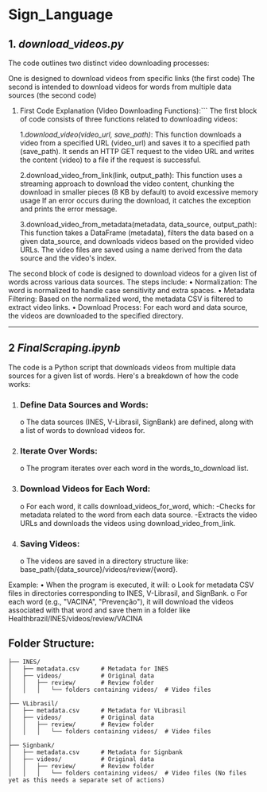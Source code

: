 # Sign_Language



## 1. _download_videos.py_

The code outlines two distinct video downloading processes: 

One is designed to download videos from specific links (the first code)
The second is intended to download videos for words from multiple data sources (the second code)

1. First Code Explanation (Video Downloading Functions):```
The first block of code consists of three functions related to downloading videos:

    1._download_video(video_url, save_path)_:
       This function downloads a video from a specified URL (video_url) and saves it to a specified path (save_path).
         It sends an HTTP GET request to the video URL and writes the content (video) to a file if the request is successful.
   
    2.download_video_from_link(link, output_path):
       This function uses a streaming approach to download the video content, chunking the download in smaller pieces (8 KB by default) to avoid excessive memory usage 
       If an error occurs during the download, it catches the exception and prints the error message.
   
    3.download_video_from_metadata(metadata, data_source, output_path):
       This function takes a DataFrame (metadata), filters the data based on a given data_source, and downloads videos based on the provided video URLs.
       The video files are saved using a name derived from the data source and the video's index.

The second block of code is designed to download videos for a given list of words across various data sources.
The steps include:
•	Normalization: The word is normalized to handle case sensitivity and extra spaces.
•	Metadata Filtering: Based on the normalized word, the metadata CSV is filtered to extract video links.
•	Download Process: For each word and data source, the videos are downloaded to the specified directory.

***************************************************************************************************************************************************************************************************************
## 2 _FinalScraping.ipynb_
The code is a Python script that downloads videos from multiple data sources for a given list of words. Here's a breakdown of how the code works:
1.	### Define Data Sources and Words:
    o	The data sources (INES, V-Librasil, SignBank) are defined, along with a list of words to download videos for.
2.	### Iterate Over Words:
    o	The program iterates over each word in the words_to_download list.
3.	### Download Videos for Each Word:
    o	For each word, it calls download_videos_for_word, which: 
        	-Checks for metadata related to the word from each data source.
          -Extracts the video URLs and downloads the videos using download_video_from_link.
4.	### Saving Videos:
    o	The videos are saved in a directory structure like: base_path/{data_source}/videos/review/{word}.

Example:
•	When the program is executed, it will: 
    o	Look for metadata CSV files in directories corresponding to INES, V-Librasil, and SignBank.
    o	For each word (e.g., "VACINA", "Prevenção"), it will download the videos associated with that word and save them in a folder like Healthbrazil/INES/videos/review/VACINA

## Folder Structure:


```task-hub/
├── INES/   
│   ├── metadata.csv      # Metadata for INES
│   ├── videos/           # Original data
│   │   ├── review/       # Review folder
│   │   │   └── folders containing videos/  # Video files
│
├── VLibrasil/   
│   ├── metadata.csv      # Metadata for VLibrasil
│   ├── videos/           # Original data
│   │   ├── review/       # Review folder
│   │   │   └── folders containing videos/  # Video files
│
├── Signbank/   
│   ├── metadata.csv      # Metadata for Signbank
│   ├── videos/           # Original data
│   │   ├── review/       # Review folder
│   │   │   └── folders containing videos/  # Video files (No files yet as this needs a separate set of actions)
```



